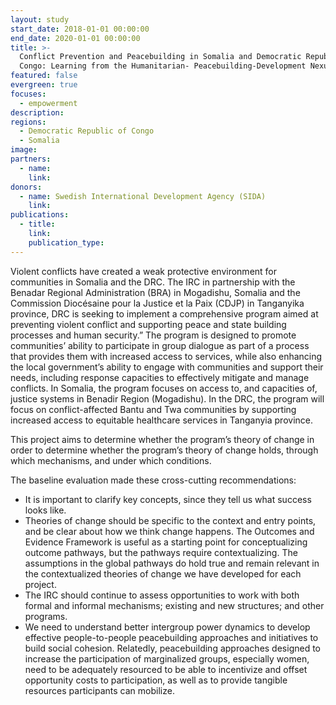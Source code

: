 ```yaml
---
layout: study
start_date: 2018-01-01 00:00:00
end_date: 2020-01-01 00:00:00
title: >-
  Conflict Prevention and Peacebuilding in Somalia and Democratic Republic of
  Congo: Learning from the Humanitarian- Peacebuilding-Development Nexus
featured: false
evergreen: true
focuses:
  - empowerment
description:
regions:
  - Democratic Republic of Congo
  - Somalia
image:
partners:
  - name:
    link:
donors:
  - name: Swedish International Development Agency (SIDA)
    link:
publications:
  - title:
    link:
    publication_type:
---
```


Violent conflicts have created a weak protective environment for communities in Somalia and the DRC. The IRC in partnership with the Benadar Regional Administration (BRA) in Mogadishu, Somalia and the Commission Dioc&eacute;saine pour la Justice et la Paix (CDJP) in Tanganyika province, DRC is seeking to implement a comprehensive program aimed at preventing violent conflict and supporting peace and state building processes and human security.” The program is designed to promote communities’ ability to participate in group dialogue as part of a process that provides them with increased access to services, while also enhancing the local government’s ability to engage with communities and support their needs, including response capacities to effectively mitigate and manage conflicts. In Somalia, the program focuses on access to, and capacities of, justice systems in Benadir Region (Mogadishu). In the DRC, the program will focus on conflict-affected Bantu and Twa communities by supporting increased access to equitable healthcare services in Tanganyia province.&nbsp;

This project aims to determine whether the program’s theory of change in order to determine whether the program’s theory of change holds, through which mechanisms, and under which conditions.&nbsp;

The baseline evaluation made these cross-cutting recommendations:&nbsp;

* It is important to clarify key concepts, since they tell us what success looks like.&nbsp;
* Theories of change should be specific to the context and entry points, and be clear about how we think change happens. The Outcomes and Evidence Framework is useful as a starting point for conceptualizing outcome pathways, but the pathways require contextualizing. The assumptions in the global pathways do hold true and remain relevant in the contextualized theories of change we have developed for each project.&nbsp;
* The IRC should continue to assess opportunities to work with both formal and informal mechanisms; existing and new structures; and other programs.&nbsp;
* We need to understand better intergroup power dynamics to develop effective people-to-people peacebuilding approaches and initiatives to build social cohesion. Relatedly, peacebuilding approaches designed to increase the participation of marginalized groups, especially women, need to be adequately resourced to be able to incentivize and offset opportunity costs to participation, as well as to provide tangible resources participants can mobilize.&nbsp;